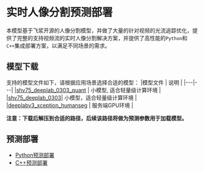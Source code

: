 # 实时人像分割预测部署

本模型基于飞浆开源的人像分割模型，并做了大量的针对视频的光流追踪优化，提供了完整的支持视频流的实时人像分割解决方案，并提供了高性能的`Python`和`C++`集成部署方案，以满足不同场景的需求。

## 模型下载

支持的模型文件如下，请根据应用场景选择合适的模型：
|模型文件 | 说明 |
|---|---|
|[shv75_deeplab_0303_quant](https://paddleseg.bj.bcebos.com/deploy/models/shv75_0303_quant.zip)  | 小模型, 适合轻量级计算环境 | 
|[shv75_deeplab_0303](https://paddleseg.bj.bcebos.com/deploy/models/shv75_deeplab_0303.zip)| 小模型，适合轻量级计算环境 | 
|[deeplabv3_xception_humanseg](https://paddleseg.bj.bcebos.com/deploy/models/deeplabv3_xception_humanseg.zip) | 服务端GPU环境 | 

**注意：下载后解压到合适的路径，后续该路径将做为预测参数用于加载模型。**


## 预测部署
- [Python预测部署](./python)
- [C++预测部署](./cpp)